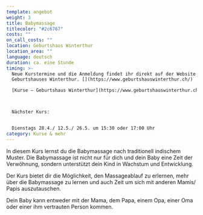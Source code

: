 ```yaml
---
template: angebot
weight: 3
title: Babymassage
titlecolor: "#2c6767"
costs: ""
on_call_costs: ""
location: G﻿eburtshaus Winterthur
location_area: ""
language: d﻿eutsch
duration: ca. eine Stunde
timing: >-
  N﻿eue Kurstermine und die Anmeldung findet ihr direkt auf der Website des
  Geburtshauses Winterthur. [](https://www.geburtshauswinterthur.ch/)

  [Kurse — Geburtshaus Winterthur](https://www.geburtshauswinterthur.ch/kurs-babymassage)



  Nächster Kurs: 


  Dienstags 28.4./ 12.5./ 26.5. um 15:30 oder 17:00 Uhr
category: Kurse & mehr
---
```

In diesem Kurs lernst du die Babymassage nach traditionell indischem Muster. Die Babymassage ist nicht nur für dich und dein Baby eine Zeit der Verwöhnung, sondern unterstützt dein Kind in Wachstum und Entwicklung.

Der Kurs bietet dir die Möglichkeit, den Massageablauf zu erlernen, mehr über die Babymassage zu lernen und auch Zeit um sich mit anderen Mamis/ Papis auszutauschen.

Dein Baby kann entweder mit der Mama, dem Papa, einem Opa, einer Oma oder einer ihm vertrauten Person kommen.
